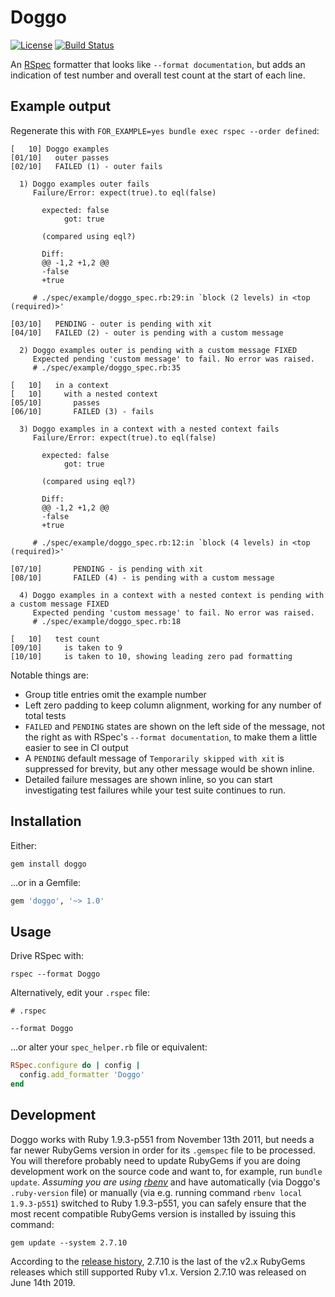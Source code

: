 # Doggo

[![License](https://img.shields.io/badge/license-mit-blue.svg)](https://opensource.org/licenses/MIT)
[![Build Status](https://app.travis-ci.com/RIPGlobal/doggo.svg?branch=master)](https://app.travis-ci.com/RIPGlobal/doggo)

An  [RSpec](https://github.com/rspec) formatter that looks like `--format documentation`, but adds an indication of test number and overall test count at the start of each line.

## Example output

Regenerate this with `FOR_EXAMPLE=yes bundle exec rspec --order defined`:

```
[   10] Doggo examples
[01/10]   outer passes
[02/10]   FAILED (1) - outer fails

  1) Doggo examples outer fails
     Failure/Error: expect(true).to eql(false)

       expected: false
            got: true

       (compared using eql?)

       Diff:
       @@ -1,2 +1,2 @@
       -false
       +true

     # ./spec/example/doggo_spec.rb:29:in `block (2 levels) in <top (required)>'

[03/10]   PENDING - outer is pending with xit
[04/10]   FAILED (2) - outer is pending with a custom message

  2) Doggo examples outer is pending with a custom message FIXED
     Expected pending 'custom message' to fail. No error was raised.
     # ./spec/example/doggo_spec.rb:35

[   10]   in a context
[   10]     with a nested context
[05/10]       passes
[06/10]       FAILED (3) - fails

  3) Doggo examples in a context with a nested context fails
     Failure/Error: expect(true).to eql(false)

       expected: false
            got: true

       (compared using eql?)

       Diff:
       @@ -1,2 +1,2 @@
       -false
       +true

     # ./spec/example/doggo_spec.rb:12:in `block (4 levels) in <top (required)>'

[07/10]       PENDING - is pending with xit
[08/10]       FAILED (4) - is pending with a custom message

  4) Doggo examples in a context with a nested context is pending with a custom message FIXED
     Expected pending 'custom message' to fail. No error was raised.
     # ./spec/example/doggo_spec.rb:18

[   10]   test count
[09/10]     is taken to 9
[10/10]     is taken to 10, showing leading zero pad formatting
```

Notable things are:

* Group title entries omit the example number
* Left zero padding to keep column alignment, working for any number of total tests
* `FAILED` and `PENDING` states are shown on the left side of the message, not the right as with RSpec's `--format documentation`, to make them a little easier to see in CI output
* A `PENDING` default message of `Temporarily skipped with xit` is suppressed for brevity, but any other message would be shown inline.
* Detailed failure messages are shown inline, so you can start investigating test failures while your test suite continues to run.

## Installation

Either:

```shell
gem install doggo
```

...or in a Gemfile:

```ruby
gem 'doggo', '~> 1.0'
```

## Usage

Drive RSpec with:

```
rspec --format Doggo
```

Alternatively, edit your `.rspec` file:

```
# .rspec

--format Doggo
```

...or alter your `spec_helper.rb` file or equivalent:

```ruby
RSpec.configure do | config |
  config.add_formatter 'Doggo'
end
```

## Development

Doggo works with Ruby 1.9.3-p551 from November 13th 2011, but needs a far newer RubyGems version in order for its `.gemspec` file to be processed. You will therefore probably need to update RubyGems if you are doing development work on the source code and want to, for example, run `bundle update`. _Assuming you are using [rbenv](https://github.com/rbenv/rbenv)_ and have automatically (via Doggo's `.ruby-version` file) or manually (via e.g. running command `rbenv local 1.9.3-p551`) switched to Ruby 1.9.3-p551, you can safely ensure that the most recent compatible RubyGems version is installed by issuing this command:

```
gem update --system 2.7.10
```

According to the [release history](https://rubygems.org/gems/rubygems-update/versions), 2.7.10 is the last of the v2.x RubyGems releases which still supported Ruby v1.x. Version 2.7.10 was released on June 14th 2019.
